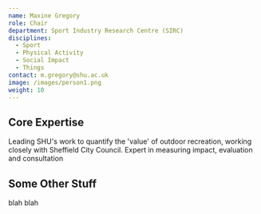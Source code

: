 ```yaml
---
name: Maxine Gregory
role: Chair
department: Sport Industry Research Centre (SIRC)
disciplines:
  - Sport
  - Physical Activity
  - Social Impact
  - Things
contact: m.gregory@shu.ac.uk
image: /images/person1.png
weight: 10
---
```

## Core Expertise

Leading SHU's work to quantify the 'value' of outdoor recreation, working
closely with Sheffield City Council. Expert in measuring impact, evaluation
and consultation

## Some Other Stuff

blah blah
